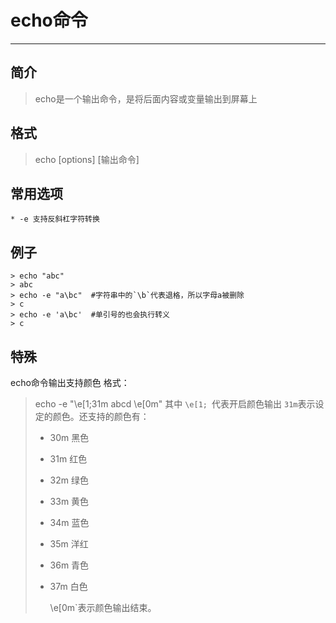# echo命令

***
## 简介
> echo是一个输出命令，是将后面内容或变量输出到屏幕上

## 格式

> echo [options] [输出命令]

## 常用选项

	* -e 支持反斜杠字符转换

## 例子

```shell
> echo "abc"
> abc
> echo -e "a\bc"  #字符串中的`\b`代表退格，所以字母a被删除
> c
> echo -e 'a\bc'  #单引号的也会执行转义
> c
```

## 特殊

echo命令输出支持颜色
格式：

> echo -e "\e[1;31m abcd \e[0m"
> 其中 `\e[1; `代表开启颜色输出
> `31m`表示设定的颜色。还支持的颜色有：
>
> * 30m 黑色
> * 31m 红色
> * 32m 绿色
> * 33m 黄色
> * 34m 蓝色
> * 35m 洋红
> * 36m 青色
> * 37m 白色
> 
>   \e[0m`表示颜色输出结束。
